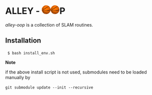 <!-- title -->
# ALLEY - <img src="./tests/test_data/bball.jpeg" alt="o" width="28"/><img src="./tests/test_data/bball.jpeg" alt="o" width="28"/>P

*alley-oop* is a collection of SLAM routines.

## Installation

``` $ bash install_env.sh```

**Note**

if the above install script is not used, submodules need to be loaded manually by

``` git submodule update --init --recursive ```


